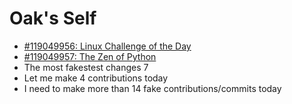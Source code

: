 # Oak's Self

- [#119049956: Linux Challenge of the Day](119049956-linux-challenge-of-the-day.md)
- [#119049957: The Zen of Python](119049957-zen-of-python.md)
- The most fakestest changes 7
- Let me make 4 contributions today
- I need to make more than 14 fake contributions/commits today
